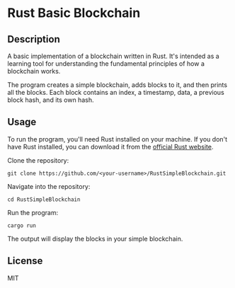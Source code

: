 # Rust Basic Blockchain

## Description

A basic implementation of a blockchain written in Rust. It's intended as a learning tool for understanding the fundamental principles of how a blockchain works. 

The program creates a simple blockchain, adds blocks to it, and then prints all the blocks. Each block contains an index, a timestamp, data, a previous block hash, and its own hash. 

## Usage 

To run the program, you'll need Rust installed on your machine. If you don't have Rust installed, you can download it from the [official Rust website](https://www.rust-lang.org/tools/install).

Clone the repository:

```
git clone https://github.com/<your-username>/RustSimpleBlockchain.git
```

Navigate into the repository:
```
cd RustSimpleBlockchain
```

Run the program:
```
cargo run 
```

The output will display the blocks in your simple blockchain.

## License
MIT


